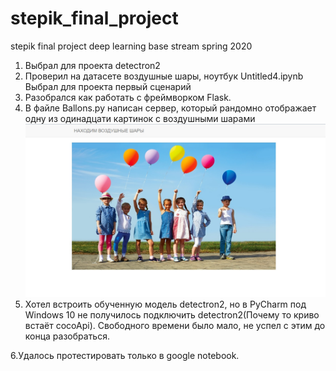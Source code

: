# stepik_final_project
stepik final project deep learning base stream spring 2020
1) Выбрал для проекта detectron2
2) Проверил на датасете воздушные шары, ноутбук Untitled4.ipynb
Выбрал для проекта первый сценарий
3) Разобрался как работать с фреймворком Flask.
4) В файле Ballons.py написан сервер, который рандомно отображает одну из одинадцати картинок с воздушными шарами
![](https://github.com/YYEnioneYY/stepik_final_project/blob/master/site.jpg)
5) Хотел встроить обученную модель detectron2, но в PyCharm под Windows 10 не получилось подключить detectron2(Почему то криво встаёт cocoApi). Свободного времени было мало, не успел с этим до конца разобраться. 

  6.Удалось протестировать только в google notebook. 
